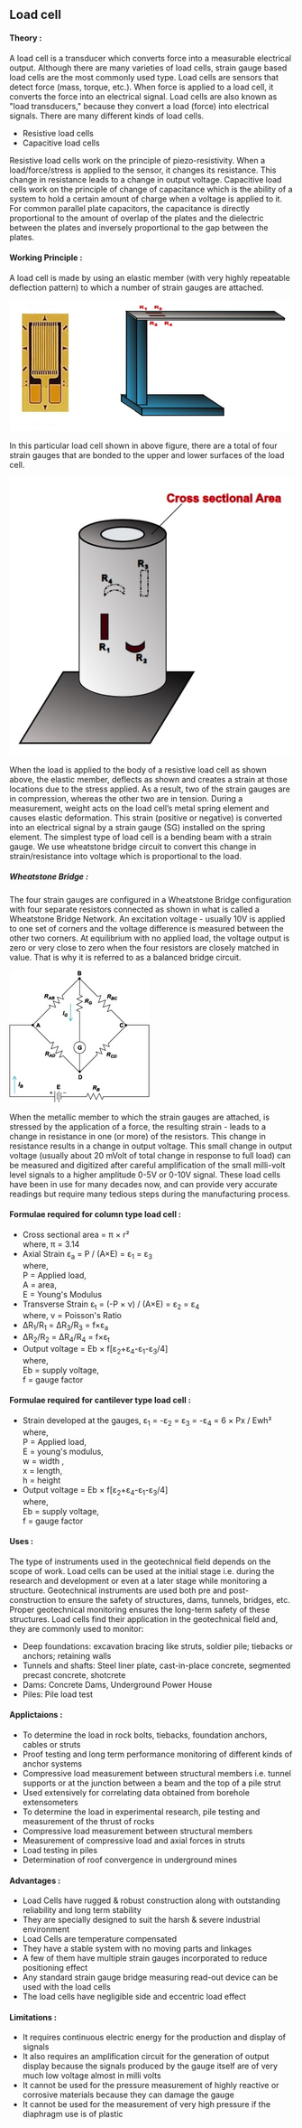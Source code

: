 ## Load cell

#### Theory : 

  A load cell is a transducer which converts force into a measurable electrical output. Although there are many varieties of load cells, strain gauge based load cells are the most commonly used type.
Load cells are sensors that detect force (mass, torque, etc.).
When force is applied to a load cell, it converts the force into an electrical signal. Load cells are also known as "load transducers," because they convert a load (force) into electrical signals.
There are many different kinds of load cells.

- Resistive load cells 
- Capacitive load cells 

Resistive load cells work on the principle of piezo-resistivity. When a load/force/stress is applied to the sensor, it changes its resistance. This change in resistance leads to a change in output voltage.
Capacitive load cells work on the principle of change of capacitance which is the ability of a system to hold a certain amount of charge when a voltage is applied to it. For common parallel plate capacitors, the capacitance is directly proportional to the amount of overlap of the plates and the dielectric between the plates and inversely proportional to the gap between the plates.

#### Working Principle : 

A load cell is made by using an elastic member (with very highly repeatable deflection pattern) to which a number of strain gauges are attached.

![*Turbine_constr2*](images/loadcell.png)

In this particular load cell shown in above figure, there are a total of four strain gauges that are bonded to the upper and lower surfaces of the load cell.

![*Turbine_constr2*](images/loadcell2.png)


When the load is applied to the body of a resistive load cell as shown above, the elastic member, deflects as shown and creates a strain at those locations due to the stress applied. As a result, two of the strain gauges are in compression, whereas the other two are in tension.
During a measurement, weight acts on the load cell’s metal spring element and causes elastic deformation.
This strain (positive or negative) is converted into an electrical signal by a strain gauge (SG) installed on the spring element. The simplest type of load cell is a bending beam with a strain gauge.
We use wheatstone bridge circuit to convert this change in strain/resistance into voltage which is proportional to the load.
##### Wheatstone Bridge :

The four strain gauges are configured in a Wheatstone Bridge configuration with four separate resistors connected as shown in what is called a Wheatstone Bridge Network.
An excitation voltage - usually 10V is applied to one set of corners and the voltage difference is measured between the other two corners. At equilibrium with no applied load, the voltage output is zero or very close to zero when the four resistors are closely matched in value. That is why it is referred to as a balanced bridge circuit.

![*Turbine_constr2*](images/loadcell3.png)

When the metallic member to which the strain gauges are attached, is stressed by the application of a force, the resulting strain - leads to a change in resistance in one (or more) of the resistors. This change in resistance results in a change in output voltage. This small change in output voltage (usually about 20 mVolt of total change in response to full load) can be measured and digitized after careful amplification of the small milli-volt level signals to a higher amplitude 0-5V or 0-10V signal.
These load cells have been in use for many decades now, and can provide very accurate readings but require many tedious steps during the manufacturing process.

#### Formulae required for column type load cell :
- Cross sectional area = π × r²  <br> where,  π = 3.14
- Axial Strain ε<sub>a</sub> = P / (A×E) = &epsilon;<sub>1</sub> = &epsilon;<sub>3</sub> <br> where, <br> P = Applied load, <br> A = area, <br> E = Young's Modulus  
- Transverse Strain ε<sub>t</sub> = (-P × ν) / (A×E) = &epsilon;<sub>2</sub> = &epsilon;<sub>4</sub> <br> where,  ν = Poisson's Ratio
- ΔR<sub>1</sub>/R<sub>1</sub> = ΔR<sub>3</sub>/R<sub>3</sub> = f×&epsilon;<sub>a</sub>
- ΔR<sub>2</sub>/R<sub>2</sub> = ΔR<sub>4</sub>/R<sub>4</sub> = f×&epsilon;<sub>t</sub> 
- Output voltage = Eb × f[ε<sub>2</sub>+ε<sub>4</sub>-ε<sub>1</sub>-ε<sub>3</sub>/4] <br> where, <br>  Eb = supply voltage, <br> f = gauge factor

#### Formulae required for cantilever type load cell :
- Strain developed at the gauges, &epsilon;<sub>1</sub> = -&epsilon;<sub>2</sub> = &epsilon;<sub>3</sub> = -&epsilon;<sub>4</sub> = 6 × Px / Ewh² <br> where, <br> P = Applied load, <br> E = young's modulus, <br> w = width , <br> x = length, <br>h = height
- Output voltage = Eb × f[&epsilon;<sub>2</sub>+&epsilon;<sub>4</sub>-&epsilon;<sub>1</sub>-&epsilon;<sub>3</sub>/4] <br> where, <br> Eb = supply voltage, <br> f = gauge factor

#### Uses :
The type of instruments used in the geotechnical field depends on the scope of work. Load cells can be used at the initial stage i.e. during the research and development or even at a later stage while monitoring a structure.
Geotechnical instruments are used both pre and post-construction to ensure the safety of structures, dams, tunnels, bridges, etc. Proper geotechnical monitoring ensures the long-term safety of these structures.
Load cells find their application in the geotechnical field and, they are commonly used to monitor:

- Deep foundations: excavation bracing like struts, soldier pile; tiebacks or anchors; retaining walls
- Tunnels and shafts: Steel liner plate, cast-in-place concrete, segmented precast concrete, shotcrete
- Dams: Concrete Dams, Underground Power House
- Piles: Pile load test


#### Applictaions :

- To determine the load in rock bolts, tiebacks, foundation anchors, cables or struts
- Proof testing and long term performance monitoring of different kinds of anchor systems
- Compressive load measurement between structural members i.e. tunnel supports or at the junction between a beam and the top of a pile strut
- Used extensively for correlating data obtained from borehole extensometers
- To determine the load in experimental research, pile testing and measurement of the thrust of rocks
- Compressive load measurement between structural members
- Measurement of compressive load and axial forces in struts
- Load testing in piles
- Determination of roof convergence in underground mines

#### Advantages : 

- Load Cells have rugged & robust construction along with outstanding reliability and long term stability
- They are specially designed to suit the harsh & severe industrial environment
- Load Cells are temperature compensated
- They have a stable system with no moving parts and linkages
- A few of them have multiple strain gauges incorporated to reduce positioning effect
- Any standard strain gauge bridge measuring read-out device can be used with the load cells
- The load cells have negligible side and eccentric load effect

#### Limitations :

- It requires continuous electric energy for the production and display of signals
- It also requires an amplification circuit for the generation of output display because the signals produced by the gauge itself are of very much low voltage almost in milli volts
- It cannot be used for the pressure measurement of highly reactive or corrosive materials because they can damage the gauge
- It cannot be used for the measurement of very high pressure if the diaphragm use is of plastic




